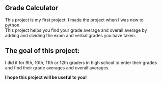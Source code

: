 ## Grade Calculator
This project is my first project. I made the project when I was new to python.                           
This project helps you find your grade average and overall average by adding and dividing the exam and verbal grades you have taken.
## The goal of this project:
I did it for 9th, 10th, 11th or 12th graders in high school to enter their grades and find their grade averages and overall averages.

**I hope this project will be useful to you!**

